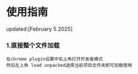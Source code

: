 # 使用指南
updated:[February 5 2025]
### 1.直接整个文件加载
    在chrome plugin设置中右上角打开开发者模式
    然后左上角 load unpacked选择当前项目文件夹即可加载使用